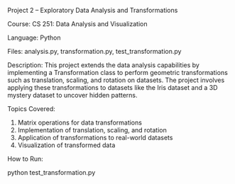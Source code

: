 Project 2 – Exploratory Data Analysis and Transformations

Course: CS 251: Data Analysis and Visualization

Language: Python

Files: analysis.py, transformation.py, test_transformation.py

Description:
This project extends the data analysis capabilities by implementing a Transformation class to perform geometric transformations such as translation, scaling, and rotation on datasets. The project involves applying these transformations to datasets like the Iris dataset and a 3D mystery dataset to uncover hidden patterns.

Topics Covered:
1. Matrix operations for data transformations
2. Implementation of translation, scaling, and rotation
3. Application of transformations to real-world datasets
4. Visualization of transformed data

How to Run:

python test_transformation.py
